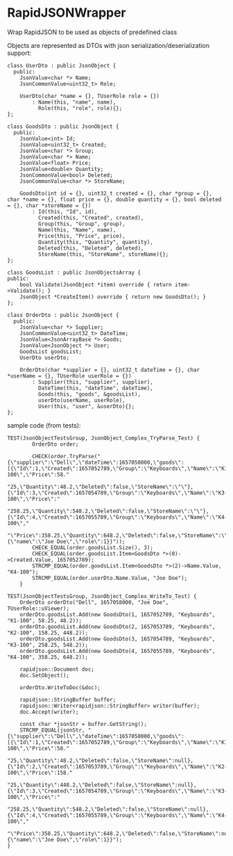# RapidJSONWrapper
Wrap RapidJSON to be used as objects of predefined class


Objects are represented as DTOs with json serialization/deserialization support:

    
    class UserDto : public JsonObject {
      public:
    	JsonValue<char *> Name;
    	JsonCommonValue<uint32_t> Role;
    
    	UserDto(char *name = {}, TUserRole role = {})
    		: Name(this, "name", name), 
    		  Role(this, "role", role){};
    };
    
    class GoodsDto : public JsonObject {
      public:
    	JsonValue<int> Id;
    	JsonValue<uint32_t> Created;
    	JsonValue<char *> Group;
    	JsonValue<char *> Name;
    	JsonValue<float> Price;
    	JsonValue<double> Quantity;
    	JsonCommonValue<bool> Deleted;
    	JsonCommonValue<char *> StoreName;
    
    	GoodsDto(int id = {}, uint32_t created = {}, char *group = {}, char *name = {}, float price = {}, double quantity = {}, bool deleted = {}, char *storeName = {})
    		: Id(this, "Id", id),					
    		  Created(this, "Created", created),	
    		  Group(this, "Group", group),			
    		  Name(this, "Name", name),				
    		  Price(this, "Price", price),			
    		  Quantity(this, "Quantity", quantity), 
    		  Deleted(this, "Deleted", deleted),	
    		  StoreName(this, "StoreName", storeName){};
    };
        
	class GoodsList : public JsonObjectsArray {
	public:
		bool Validate(JsonObject *item) override { return item->Validate(); }
		JsonObject *CreateItem() override { return new GoodsDto(); }
	};
    
    class OrderDto : public JsonObject {
      public:
    	JsonValue<char *> Supplier;
    	JsonCommonValue<uint32_t> DateTime;
    	JsonValue<JsonArrayBase *> Goods;
    	JsonValue<JsonObject *> User;
    	GoodsList goodsList;
    	UserDto userDto;
    
    	OrderDto(char *supplier = {}, uint32_t dateTime = {}, char *userName = {}, TUserRole userRole = {})
    		: Supplier(this, "supplier", supplier), 
    		  DateTime(this, "dateTime", dateTime), 
    		  Goods(this, "goods", &goodsList),		
    		  userDto(userName, userRole),			
    		  User(this, "user", &userDto){};
    };

sample code (from tests): 
	

    TEST(JsonObjectTestsGroup, JsonObject_Complex_TryParse_Test) {
    		OrderDto order;
    
    		CHECK(order.TryParse("{\"supplier\":\"Dell\",\"dateTime\":1657058000,\"goods\":[{\"Id\":1,\"Created\":1657052789,\"Group\":\"Keyboards\",\"Name\":\"K1-100\",\"Price\":58."
    							 "25,\"Quantity\":48.2,\"Deleted\":false,\"StoreName\":\"\"},{\"Id\":3,\"Created\":1657054789,\"Group\":\"Keyboards\",\"Name\":\"K3-100\",\"Price\":"
    							 "258.25,\"Quantity\":548.2,\"Deleted\":false,\"StoreName\":\"\"},{\"Id\":4,\"Created\":1657055789,\"Group\":\"Keyboards\",\"Name\":\"K4-100\","
    							 "\"Price\":358.25,\"Quantity\":648.2,\"Deleted\":false,\"StoreName\":\"\"}],\"user\":{\"name\":\"Joe Doe\",\"role\":1}}"));
    		CHECK_EQUAL(order.goodsList.Size(), 3);
    		CHECK_EQUAL(order.goodsList.Item<GoodsDto *>(0)->Created.Value, 1657052789);
    		STRCMP_EQUAL(order.goodsList.Item<GoodsDto *>(2)->Name.Value, "K4-100");
    		STRCMP_EQUAL(order.userDto.Name.Value, "Joe Doe");
    	}
            
    TEST(JsonObjectTestsGroup, JsonObject_Complex_WriteTo_Test) {
    	OrderDto orderDto("Dell", 1657058000, "Joe Doe", TUserRole::uViewer);
    	orderDto.goodsList.Add(new GoodsDto(1, 1657052789, "Keyboards", "K1-100", 58.25, 48.2));
    	orderDto.goodsList.Add(new GoodsDto(2, 1657053789, "Keyboards", "K2-100", 158.25, 448.2));
    	orderDto.goodsList.Add(new GoodsDto(3, 1657054789, "Keyboards", "K3-100", 258.25, 548.2));
    	orderDto.goodsList.Add(new GoodsDto(4, 1657055789, "Keyboards", "K4-100", 358.25, 648.2));
    
    	rapidjson::Document doc;
    	doc.SetObject();
    
    	orderDto.WriteToDoc(&doc);
    
    	rapidjson::StringBuffer buffer;
    	rapidjson::Writer<rapidjson::StringBuffer> writer(buffer);
    	doc.Accept(writer);
    
    	const char *jsonStr = buffer.GetString();
    	STRCMP_EQUAL(jsonStr, "{\"supplier\":\"Dell\",\"dateTime\":1657058000,\"goods\":[{\"Id\":1,\"Created\":1657052789,\"Group\":\"Keyboards\",\"Name\":\"K1-100\",\"Price\":58."
    						  "25,\"Quantity\":48.2,\"Deleted\":false,\"StoreName\":null},{\"Id\":2,\"Created\":1657053789,\"Group\":\"Keyboards\",\"Name\":\"K2-100\",\"Price\":158."
    						  "25,\"Quantity\":448.2,\"Deleted\":false,\"StoreName\":null},{\"Id\":3,\"Created\":1657054789,\"Group\":\"Keyboards\",\"Name\":\"K3-100\",\"Price\":"
    						  "258.25,\"Quantity\":548.2,\"Deleted\":false,\"StoreName\":null},{\"Id\":4,\"Created\":1657055789,\"Group\":\"Keyboards\",\"Name\":\"K4-100\","
    						  "\"Price\":358.25,\"Quantity\":648.2,\"Deleted\":false,\"StoreName\":null}],\"user\":{\"name\":\"Joe Doe\",\"role\":1}}");
    }

